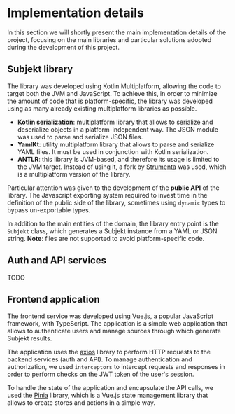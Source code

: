# Implementation details

In this section we will shortly present the main implementation details of the project, focusing on the main libraries
and particular solutions adopted during the development of this project.

## Subjekt library

The library was developed using Kotlin Multiplatform, allowing the code to target both the JVM and JavaScript.
To achieve this, in order to minimize the amount of code that is platform-specific, the library was developed using
as many already existing multiplatform libraries as possible.

- **Kotlin serialization**: multiplatform library that allows to serialize and deserialize objects in a
  platform-independent way. The JSON module was used to parse and serialize JSON files.
- **YamlKt**: utility multiplatform library that allows to parse and serialize YAML files. It must be used in
  conjunction with Kotlin serialization.
- **ANTLR**: this library is JVM-based, and therefore its usage is limited to the JVM target. Instead of using it,
  a fork by [Strumenta](https://github.com/Strumenta) was used, which is a multiplatform version of the library.

Particular attention was given to the development of the **public API** of the library. The Javascript exporting
system required to invest time in the definition of the public side of the library, sometimes using `dynamic` types
to bypass un-exportable types.

In addition to the main entities of the domain, the library entry point is the `Subjekt` class, which generates a
Subjekt instance from a YAML or JSON string. **Note**: files are not supported to avoid platform-specific code.

## Auth and API services

TODO

## Frontend application

The frontend service was developed using Vue.js, a popular JavaScript framework, with TypeScript. The application
is a simple web application that allows to authenticate users and manage sources through which generate Subjekt results.

The application uses the [axios](https://axios-http.com/) library to perform HTTP requests to the backend services (auth
and API). To manage authentication and authorization, we used `interceptors` to intercept requests and responses in
order to perform checks on the JWT token of the user's session.

To handle the state of the application and encapsulate the API calls, we used the [Pinia](https://pinia.vuejs.org/) 
library, which is a Vue.js state management library that allows to create stores and actions in a simple way.

